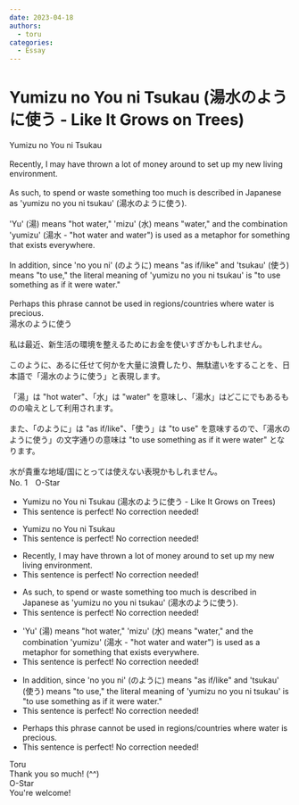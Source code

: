 ```yaml
---
date: 2023-04-18
authors:
  - toru
categories:
  - Essay
---
```


<h1 id="subject_show">Yumizu no You ni Tsukau (湯水のように使う - Like It Grows on Trees)</h1>
<div class="date" hidden>Apr 18, 2023 09:39</div>
<div id="post"><div id="body_show_ori">
Yumizu no You ni Tsukau<br/><br/>Recently, I may have thrown a lot of money around to set up my new living environment.<br/><br/>As such, to spend or waste something too much is described in Japanese as 'yumizu no you ni tsukau' (湯水のように使う).<br/><br/>'Yu' (湯) means "hot water," 'mizu' (水) means "water," and the combination 'yumizu' (湯水 - "hot water and water") is used as a metaphor for something that exists everywhere.<br/><br/>In addition, since 'no you ni' (のように) means "as if/like" and 'tsukau' (使う) means "to use," the literal meaning of 'yumizu no you ni tsukau' is "to use something as if it were water."<br/><br/>Perhaps this phrase cannot be used in regions/countries where water is precious.
</div></div>

<!-- more -->

<div id="post_ja"><div id="body_show_mo">
湯水のように使う<br/><br/>私は最近、新生活の環境を整えるためにお金を使いすぎかもしれません。<br/><br/>このように、あるに任せて何かを大量に浪費したり、無駄遣いをすることを、日本語で「湯水のように使う」と表現します。<br/><br/>「湯」は "hot water"、「水」は "water" を意味し、「湯水」はどこにでもあるものの喩えとして利用されます。<br/><br/>また、「のように」は "as if/like"、「使う」は "to use" を意味するので、「湯水のように使う」の文字通りの意味は "to use something as if it were water" となります。<br/><br/>水が貴重な地域/国にとっては使えない表現かもしれません。
</div></div>
<div id="block"><div class="first_name"> No. 1　<span class="just_name">O-Star</span></div><div id="block2">
<ul class="correction_field">
<li class="incorrect">Yumizu no You ni Tsukau (湯水のように使う - Like It Grows on Trees)</li>
<li class="corrected perfect">This sentence is perfect! No correction needed!</li>
</ul>
<ul class="correction_field">
<li class="incorrect">Yumizu no You ni Tsukau</li>
<li class="corrected perfect">This sentence is perfect! No correction needed!</li>
</ul>
<ul class="correction_field">
<li class="incorrect">Recently, I may have thrown a lot of money around to set up my new living environment.</li>
<li class="corrected perfect">This sentence is perfect! No correction needed!</li>
</ul>
<ul class="correction_field">
<li class="incorrect">As such, to spend or waste something too much is described in Japanese as 'yumizu no you ni tsukau' (湯水のように使う).</li>
<li class="corrected perfect">This sentence is perfect! No correction needed!</li>
</ul>
<ul class="correction_field">
<li class="incorrect">'Yu' (湯) means "hot water," 'mizu' (水) means "water," and the combination 'yumizu' (湯水 - "hot water and water") is used as a metaphor for something that exists everywhere.</li>
<li class="corrected perfect">This sentence is perfect! No correction needed!</li>
</ul>
<ul class="correction_field">
<li class="incorrect">In addition, since 'no you ni' (のように) means "as if/like" and 'tsukau' (使う) means "to use," the literal meaning of 'yumizu no you ni tsukau' is "to use something as if it were water."</li>
<li class="corrected perfect">This sentence is perfect! No correction needed!</li>
</ul>
<ul class="correction_field">
<li class="incorrect">Perhaps this phrase cannot be used in regions/countries where water is precious.</li>
<li class="corrected perfect">This sentence is perfect! No correction needed!</li>
</ul>
</div><div class="name"><span class="just_name">Toru</span><br>
Thank you so much! (^^)
</div>
<div class="name"><span class="just_name">O-Star</span><br>
You're welcome!
</div>
</div>
